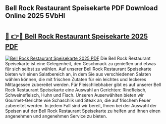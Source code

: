 ## Bell Rock Restaurant Speisekarte PDF Download Online 2025 5VbHI

# <h2><a href="http://gc7xtz.nevu.top/?p=Bell+Rock+Restaurant+Speisekarte">🔗 👉🔴 Bell Rock Restaurant Speisekarte 2025 PDF</a></h2>

[![Bell Rock Restaurant Speisekarte 2025 PDF](https://i.imgur.com/dBaPXMq.png)](http://gc7xtz.nevu.top/?p=Bell+Rock+Restaurant+Speisekarte)
Die Bell Rock Restaurant Speisekarte ist eine Gelegenheit, den Geschmack zu genießen und etwas für sich selbst zu wählen. Auf unserer Bell Rock Restaurant Speisekarte bieten wir einen Salatbereich an, in dem Sie aus verschiedenen Salaten wählen können, die mit frischen Zutaten für ein leichtes und leckeres Mittagessen zubereitet werden. Für Fleischliebhaber gibt es auf unserer Bell Rock Restaurant Speisekarte eine Auswahl an Gerichten: Rindfleisch, Schweinefleisch, Huhn und Fisch. Unseren Auserwählten bieten wir Gourmet-Gerichte wie Schaschlik und Steak an, die auf frischem Feuer zubereitet werden. In jedem Fall sind wir bereit, Ihnen bei der Auswahl der Speisen auf der Bell Rock Restaurant Speisekarte zu helfen und Ihnen einen angenehmen und angenehmen Service zu bieten.
